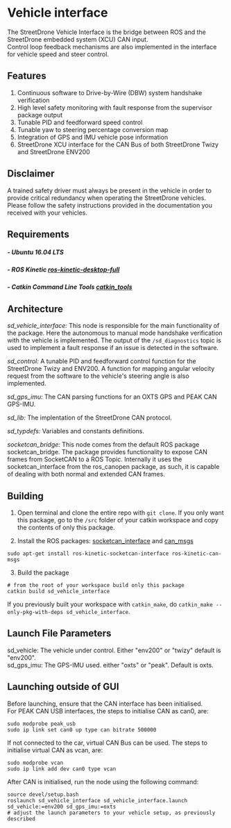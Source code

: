Vehicle interface
======

The StreetDrone Vehicle Interface is the bridge between ROS and the StreetDrone embedded system (XCU) CAN input.  
Control loop feedback mechanisms are also implemented in the interface for vehicle speed and steer control. 

Features
------
1. Continuous software to Drive-by-Wire (DBW) system handshake verification
2. High level safety monitoring with fault response from the supervisor package output
3. Tunable PID and feedforward speed control
4. Tunable yaw to steering percentage conversion map
5. Integration of GPS and IMU vehicle pose information
6. StreetDrone XCU interface for the CAN Bus of both StreetDrone Twizy and StreetDrone ENV200

Disclaimer
------
A trained safety driver must always be present in the vehicle in order to provide critical redundancy when operating the StreetDrone vehicles. 
Please follow the safety instructions provided in the documentation you received with your vehicles.

Requirements
------
##### - Ubuntu 16.04 LTS
##### - ROS Kinetic [ros-kinetic-desktop-full](http://wiki.ros.org/kinetic/Installation/Ubuntu)
##### - Catkin Command Line Tools [catkin_tools](https://catkin-tools.readthedocs.io/en/latest/installing.html)

Architecture
------
*sd_vehicle_interface:* This node is responsible for the main functionality of the package. Here the autonomous to manual mode handshake verification with the vehicle is implemented. 
	The output of the `/sd_diagnostics` topic is used to implement a fault response if an issue is detected in the software.

*sd_control:* A tunable PID and feedforward control function for the StreetDrone Twizy and ENV200. A function for mapping angular velocity request from the software to the vehicle's steering angle is also implemented. 

*sd_gps_imu:* The CAN parsing functions for an OXTS GPS and PEAK CAN GPS-IMU. 

*sd_lib:* The implentation of the StreetDrone CAN protocol.

*sd_typdefs:* Variables and constants definitions.

*socketcan_bridge:* This node comes from the default ROS package socketcan_bridge. The package provides functionality to expose CAN frames from SocketCAN to a ROS Topic. Internally it uses the socketcan_interface from the ros_canopen package, as such, it is capable of dealing with both normal and extended CAN frames.



Building
------

1. Open terminal and clone the entire repo with `git clone`. If you only want this package, go to the `/src` folder of your catkin workspace and copy the contents of only this package.

2. Install the ROS packages: [socketcan_interface](http://wiki.ros.org/socketcan_interface) and [can_msgs](http://wiki.ros.org/can_msgs)
```
sudo apt-get install ros-kinetic-socketcan-interface ros-kinetic-can-msgs
```

3. Build the package
```
# from the root of your workspace build only this package
catkin build sd_vehicle_interface
```

If you previously built your workspace with `catkin_make`, do `catkin_make --only-pkg-with-deps sd_vehicle_interface`.    


Launch File Parameters
------
sd_vehicle: The vehicle under control. Either "env200" or "twizy" default is "env200".  
sd_gps_imu: The GPS-IMU used. either "oxts" or "peak". Default is oxts.


Launching outside of GUI
------
Before launching, ensure that the CAN interface has been initialised.  
For PEAK CAN USB interfaces, the steps to initialise CAN as can0, are:
```
sudo modprobe peak_usb
sudo ip link set can0 up type can bitrate 500000
```
If not connected to the car, virtual CAN Bus can be used. The steps to initialise virtual CAN as vcan, are:
```
sudo modprobe vcan
sudo ip link add dev can0 type vcan
```
After CAN is initialised, run the node using the following command:
```
source devel/setup.bash
roslaunch sd_vehicle_interface sd_vehicle_interface.launch sd_vehicle:=env200 sd_gps_imu:=oxts
# adjust the launch parameters to your vehicle setup, as previously described
```

